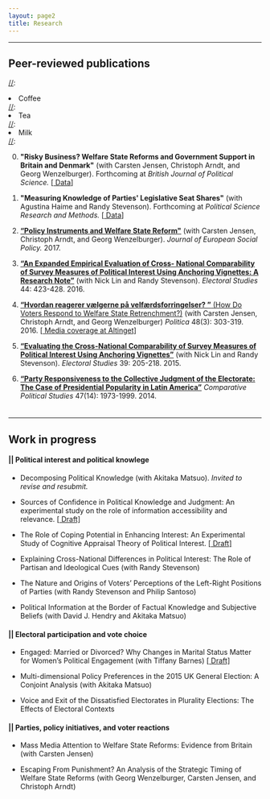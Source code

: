 ```yaml
---
layout: page2
title: Research
---
```

<style>
p.small {
    line-height: 0.5;
}
</style>

***
## Peer-reviewed publications

[//]:<ol reversed>
[//]:  <li>Coffee</li>
[//]:  <li>Tea</li>
[//]:  <li>Milk</li>
[//]:</ol>

0. <strong>"Risky Business? Welfare State Reforms and Government Support in Britain and Denmark"</strong> (with Carsten Jensen, Christoph Arndt, and Georg Wenzelburger). Forthcoming at <em>British Journal of Political Science.</em> [[<i class="fa fa-link" aria-hidden="true"></i> Data](http://dx.doi.org/10.7910/DVN/FDY0ZN)]

0. **"Measuring Knowledge of Parties' Legislative Seat Shares"** (with Agustina Haime and Randy Stevenson). Forthcoming at *Political Science Research and Methods.* [[<i class="fa fa-link" aria-hidden="true"></i> Data](http://dx.doi.org/10.7910/DVN/NQ32VR)]


0. [**“Policy Instruments and Welfare State Reform"**](http://journals.sagepub.com/doi/full/10.1177/0958928717711974) (with Carsten Jensen, Christoph Arndt, and Georg Wenzelburger). *Journal of European Social Policy.* 2017.

0. [**“An Expanded Empirical Evaluation of Cross- National Comparability of Survey Measures of Political Interest Using Anchoring Vignettes: A Research Note”**](http://dx.doi.org/10.1016/j.electstud.2016.08.012) (with Nick Lin and Randy Stevenson). *Electoral Studies* 44: 423-428. 2016.

0. [**“Hvordan reagerer v&aelig;lgerne p&aring; velf&aelig;rdsforringelser? ”** (How Do Voters Respond to Welfare State Retrenchment?)](http://politica.dk/fileadmin/politica/Dokumenter/politica_48_3/politica_2016_3.pdf#page=43) (with Carsten Jensen, Christoph Arndt, and Georg Wenzelburger) *Politica* 48(3): 303-319. 2016. [[<i class="fa fa-link" aria-hidden="true"></i> Media coverage at Altinget]](http://www.altinget.dk/artikel/hvordan-reagerer-vaelgere-paa-velfaerdsreformer)

0. [**“Evaluating the Cross-National Comparability of Survey Measures of Political Interest Using Anchoring Vignettes”**](http://www.sciencedirect.com/science/article/pii/S0261379415000542) (with Nick Lin and Randy Stevenson). *Electoral Studies* 39: 205-218. 2015.

0. [**“Party Responsiveness to the Collective Judgment of the Electorate: The Case of Presidential Popularity in Latin America”**](http://journals.sagepub.com/doi/full/10.1177/0010414013520523) *Comparative Political Studies* 47(14): 1973-1999. 2014.

[//]: <0. **"Party Policy Differentiation after DLP’s Entry in the Legislative Process"** (with Young-jae Jin) *Korean Journal of Legislative Studies* 22: 223-255. 2006. [In Korean]>

<p class="small">
<br>
</p>

***
## Work in progress

#### || Political interest and political knowlege 

* Decomposing Political Knowledge (with Akitaka Matsuo). *Invited to revise and resubmit.* 

* Sources of Confidence in Political Knowledge and Judgment: An experimental study on the role of information accessibility and relevance. [[<i class="fa fa-link" aria-hidden="true"></i> Draft]](../files/EPSA2017Lee.pdf) 

* The Role of Coping Potential in Enhancing Interest: An Experimental Study of Cognitive Appraisal Theory of Political Interest. [[<i class="fa fa-link" aria-hidden="true"></i> Draft]](../files/Interest2016Lee.pdf)

* Explaining Cross-National Differences in Political Interest: The Role of Partisan and Ideological Cues (with Randy Stevenson)

* The Nature and Origins of Voters’ Perceptions of the Left-Right Positions of Parties (with Randy Stevenson and Philip Santoso)

* Political Information at the Border of Factual Knowledge and Subjective Beliefs (with David J. Hendry and Akitaka Matsuo)



#### || Electoral participation and vote choice

* Engaged: Married or Divorced? Why Changes in Marital Status Matter for Women’s Political Engagement (with Tiffany Barnes) [[<i class="fa fa-link" aria-hidden="true"></i> Draft]](../files/ECPG2017.pdf)

* Multi-dimensional Policy Preferences in the 2015 UK General Election: A Conjoint Analysis (with Akitaka Matsuo) 

* Voice and Exit of the Dissatisfied Electorates in Plurality Elections: The Effects of Electoral Contexts


#### || Parties, policy initiatives, and voter reactions

+ Mass Media Attention to Welfare State Reforms: Evidence from Britain (with Carsten Jensen)

+ Escaping From Punishment? An Analysis of the Strategic Timing of Welfare State Reforms (with Georg Wenzelburger, Carsten Jensen, and Christoph Arndt)


